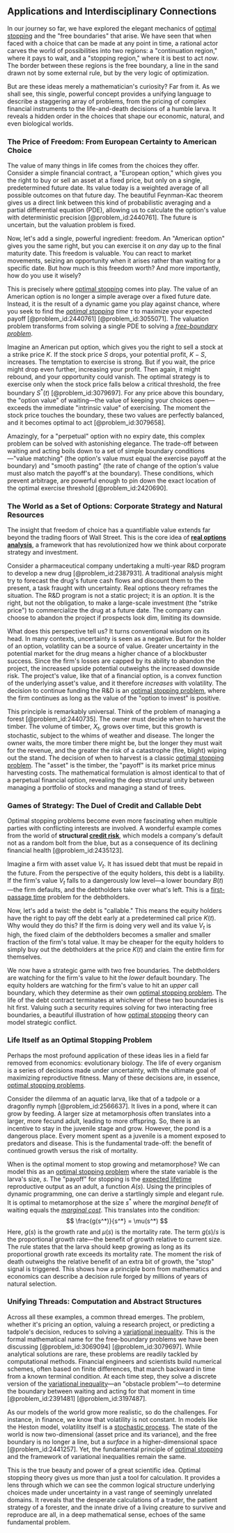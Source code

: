 ## Applications and Interdisciplinary Connections

In our journey so far, we have explored the elegant mechanics of [optimal stopping](@article_id:143624) and the "free boundaries" that arise. We have seen that when faced with a choice that can be made at any point in time, a rational actor carves the world of possibilities into two regions: a "continuation region," where it pays to wait, and a "stopping region," where it is best to act *now*. The border between these regions is the free boundary, a line in the sand drawn not by some external rule, but by the very logic of optimization.

But are these ideas merely a mathematician's curiosity? Far from it. As we shall see, this single, powerful concept provides a unifying language to describe a staggering array of problems, from the pricing of complex financial instruments to the life-and-death decisions of a humble larva. It reveals a hidden order in the choices that shape our economic, natural, and even biological worlds.

### The Price of Freedom: From European Certainty to American Choice

The value of many things in life comes from the choices they offer. Consider a simple financial contract, a "European option," which gives you the right to buy or sell an asset at a fixed price, but only on a single, predetermined future date. Its value today is a weighted average of all possible outcomes on that future day. The beautiful Feynman-Kac theorem gives us a direct link between this kind of probabilistic averaging and a partial differential equation (PDE), allowing us to calculate the option's value with deterministic precision [@problem_id:2440761]. The future is uncertain, but the valuation problem is fixed.

Now, let's add a single, powerful ingredient: freedom. An "American option" gives you the same right, but you can exercise it on *any* day up to the final maturity date. This freedom is valuable. You can react to market movements, seizing an opportunity when it arises rather than waiting for a specific date. But how much is this freedom worth? And more importantly, how do you use it wisely?

This is precisely where [optimal stopping](@article_id:143624) comes into play. The value of an American option is no longer a simple average over a fixed future date. Instead, it is the result of a dynamic game you play against chance, where you seek to find the *[optimal stopping](@article_id:143624) time* $\tau$ to maximize your expected payoff [@problem_id:2440761] [@problem_id:3055071]. The valuation problem transforms from solving a single PDE to solving a *[free-boundary problem](@article_id:636342)*.

Imagine an American put option, which gives you the right to sell a stock at a strike price $K$. If the stock price $S$ drops, your potential profit, $K-S$, increases. The temptation to exercise is strong. But if you wait, the price might drop even further, increasing your profit. Then again, it might rebound, and your opportunity could vanish. The optimal strategy is to exercise only when the stock price falls below a critical threshold, the free boundary $S^*(t)$ [@problem_id:3079697]. For any price above this boundary, the "option value" of waiting—the value of keeping your choices open—exceeds the immediate "intrinsic value" of exercising. The moment the stock price touches the boundary, these two values are perfectly balanced, and it becomes optimal to act [@problem_id:3079658].

Amazingly, for a "perpetual" option with no expiry date, this complex problem can be solved with astonishing elegance. The trade-off between waiting and acting boils down to a set of simple boundary conditions—"value matching" (the option's value must equal the exercise payoff at the boundary) and "smooth pasting" (the rate of change of the option's value must also match the payoff's at the boundary). These conditions, which prevent arbitrage, are powerful enough to pin down the exact location of the optimal exercise threshold [@problem_id:2420690].

### The World as a Set of Options: Corporate Strategy and Natural Resources

The insight that freedom of choice has a quantifiable value extends far beyond the trading floors of Wall Street. This is the core idea of **[real options analysis](@article_id:137163)**, a framework that has revolutionized how we think about corporate strategy and investment.

Consider a pharmaceutical company undertaking a multi-year R&D program to develop a new drug [@problem_id:2387931]. A traditional analysis might try to forecast the drug's future cash flows and discount them to the present, a task fraught with uncertainty. Real options theory reframes the situation. The R&D program is not a static project; it is an *option*. It is the right, but not the obligation, to make a large-scale investment (the "strike price") to commercialize the drug at a future date. The company can choose to abandon the project if prospects look dim, limiting its downside.

What does this perspective tell us? It turns conventional wisdom on its head. In many contexts, uncertainty is seen as a negative. But for the holder of an option, volatility can be a source of value. Greater uncertainty in the potential market for the drug means a higher chance of a blockbuster success. Since the firm's losses are capped by its ability to abandon the project, the increased upside potential outweighs the increased downside risk. The project's value, like that of a financial option, is a convex function of the underlying asset's value, and it therefore *increases* with volatility. The decision to continue funding the R&D is an [optimal stopping problem](@article_id:146732), where the firm continues as long as the value of the "option to invest" is positive.

This principle is remarkably universal. Think of the problem of managing a forest [@problem_id:2440735]. The owner must decide when to harvest the timber. The volume of timber, $X_t$, grows over time, but this growth is stochastic, subject to the whims of weather and disease. The longer the owner waits, the more timber there might be, but the longer they must wait for the revenue, and the greater the risk of a catastrophe (fire, blight) wiping out the stand. The decision of when to harvest is a classic [optimal stopping problem](@article_id:146732). The "asset" is the timber, the "payoff" is its market price minus harvesting costs. The mathematical formulation is almost identical to that of a perpetual financial option, revealing the deep structural unity between managing a portfolio of stocks and managing a stand of trees.

### Games of Strategy: The Duel of Credit and Callable Debt

Optimal stopping problems become even more fascinating when multiple parties with conflicting interests are involved. A wonderful example comes from the world of **structural [credit risk](@article_id:145518)**, which models a company's default not as a random bolt from the blue, but as a consequence of its declining financial health [@problem_id:2435123].

Imagine a firm with asset value $V_t$. It has issued debt that must be repaid in the future. From the perspective of the equity holders, this debt is a liability. If the firm's value $V_t$ falls to a dangerously low level—a lower boundary $B(t)$—the firm defaults, and the debtholders take over what's left. This is a [first-passage time](@article_id:267702) problem for the debtholders.

Now, let's add a twist: the debt is "callable." This means the equity holders have the right to pay off the debt early at a predetermined call price $K(t)$. Why would they do this? If the firm is doing very well and its value $V_t$ is high, the fixed claim of the debtholders becomes a smaller and smaller fraction of the firm's total value. It may be cheaper for the equity holders to simply buy out the debtholders at the price $K(t)$ and claim the entire firm for themselves.

We now have a strategic game with two free boundaries. The debtholders are watching for the firm's value to hit the *lower* default boundary. The equity holders are watching for the firm's value to hit an *upper* call boundary, which they determine as their own [optimal stopping problem](@article_id:146732). The life of the debt contract terminates at whichever of these two boundaries is hit first. Valuing such a security requires solving for two interacting free boundaries, a beautiful illustration of how [optimal stopping](@article_id:143624) theory can model strategic conflict.

### Life Itself as an Optimal Stopping Problem

Perhaps the most profound application of these ideas lies in a field far removed from economics: evolutionary biology. The life of every organism is a series of decisions made under uncertainty, with the ultimate goal of maximizing reproductive fitness. Many of these decisions are, in essence, [optimal stopping problems](@article_id:171058).

Consider the dilemma of an aquatic larva, like that of a tadpole or a dragonfly nymph [@problem_id:2566637]. It lives in a pond, where it can grow by feeding. A larger size at metamorphosis often translates into a larger, more fecund adult, leading to more offspring. So, there is an incentive to stay in the juvenile stage and grow. However, the pond is a dangerous place. Every moment spent as a juvenile is a moment exposed to predators and disease. This is the fundamental trade-off: the benefit of continued growth versus the risk of mortality.

When is the optimal moment to stop growing and metamorphose? We can model this as an [optimal stopping problem](@article_id:146732) where the state variable is the larva's size, $s$. The "payoff" for stopping is the [expected lifetime](@article_id:274430) reproductive output as an adult, a function $A(s)$. Using the principles of dynamic programming, one can derive a startlingly simple and elegant rule. It is optimal to metamorphose at the size $s^*$ where the *marginal benefit* of waiting equals the *[marginal cost](@article_id:144105)*. This translates into the condition:
$$
\frac{g(s^*)}{s^*} = \mu(s^*)
$$
Here, $g(s)$ is the growth rate and $\mu(s)$ is the mortality rate. The term $g(s)/s$ is the proportional growth rate—the benefit of growth relative to current size. The rule states that the larva should keep growing as long as its proportional growth rate exceeds its mortality rate. The moment the risk of death outweighs the relative benefit of an extra bit of growth, the "stop" signal is triggered. This shows how a principle born from mathematics and economics can describe a decision rule forged by millions of years of natural selection.

### Unifying Threads: Computation and Abstract Structures

Across all these examples, a common thread emerges. The problem, whether it's pricing an option, valuing a research project, or predicting a tadpole's decision, reduces to solving a [variational inequality](@article_id:172294). This is the formal mathematical name for the free-boundary problems we have been discussing [@problem_id:3069094] [@problem_id:3079697]. While analytical solutions are rare, these problems are readily tackled by computational methods. Financial engineers and scientists build numerical schemes, often based on finite differences, that march backward in time from a known terminal condition. At each time step, they solve a discrete version of the [variational inequality](@article_id:172294)—an "obstacle problem"—to determine the boundary between waiting and acting for that moment in time [@problem_id:2391481] [@problem_id:3197487].

As our models of the world grow more realistic, so do the challenges. For instance, in finance, we know that volatility is not constant. In models like the Heston model, volatility itself is a [stochastic process](@article_id:159008). The state of the world is now two-dimensional (asset price and its variance), and the free boundary is no longer a line, but a *surface* in a higher-dimensional space [@problem_id:2441257]. Yet, the fundamental principle of [optimal stopping](@article_id:143624) and the framework of variational inequalities remain the same.

This is the true beauty and power of a great scientific idea. Optimal stopping theory gives us more than just a tool for calculation. It provides a lens through which we can see the common logical structure underlying choices made under uncertainty in a vast range of seemingly unrelated domains. It reveals that the desperate calculations of a trader, the patient strategy of a forester, and the innate drive of a living creature to survive and reproduce are all, in a deep mathematical sense, echoes of the same fundamental problem.